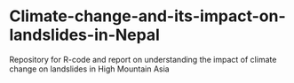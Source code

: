 # Climate-change-and-its-impact-on-landslides-in-Nepal
Repository for R-code and report on understanding the impact of climate change on landslides in High Mountain Asia 
